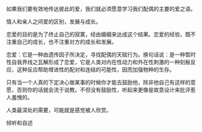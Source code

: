 如果我们要有效地传达彼此的爱，我们就必须愿意学习我们配偶的主要的爱之语。

情人和亲人之间爱的区别，发展与成长。

恋爱的目的是为了终止自己的寂寞，经由婚姻来达成这个结果。恋爱的经验，既不注重自己的成长，也不注重对方的成长和发展。

恋爱：它是一种由遗传因子所决定，寻找配偶的天赋行为。换句话说：是一种暂时性自我界线之瓦解形成了恋爱，它是人类对内在性动力和外在性刺激的一种刻板反应，这种反应帮助增进性的配对和连结的可能性，因而加强物种的生存。

只有当一个人真的下定决心做某事的时候你才能去鼓励他，除非他自己有这样的意愿，否则你的话就会流于说教。不但没有鼓励性，听起来更像是故意设计来批评惹人羞愧的。

人类最深处的需要，可能就是感觉被人欣赏。

倾听和自述
